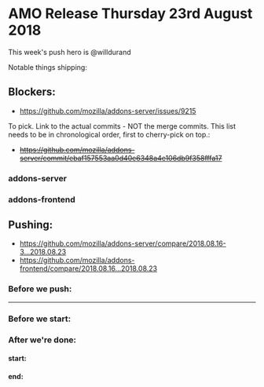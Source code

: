 
# AMO Release Thursday 23rd August 2018

This week's push hero is @willdurand

Notable things shipping:

## Blockers:
 * https://github.com/mozilla/addons-server/issues/9215

To pick.  Link to the actual commits - NOT the merge commits.  This list needs
to be in chronological order, first to cherry-pick on top.:
* ~~https://github.com/mozilla/addons-server/commit/ebaf157553aa0d40e6348a4e106db9f358fffa17~~

### addons-server

### addons-frontend

## Pushing:

* https://github.com/mozilla/addons-server/compare/2018.08.16-3...2018.08.23
* https://github.com/mozilla/addons-frontend/compare/2018.08.16...2018.08.23

### Before we push:

-------------------------------------------------------------------------------

### Before we start:


### After we're done:

#### start:
#### end:
